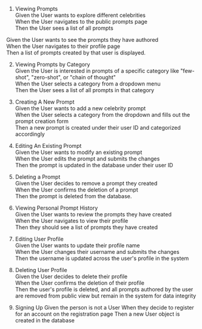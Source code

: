 
1. Viewing Prompts  
Given the User wants to explore different celebrities  
When the User navigates to the public prompts page  
Then the User sees a list of all prompts

Given the User wants to see the prompts they have authored  
When the User navigates to their profile page  
Then a list of prompts created by that user is displayed.

2. Viewing Prompts by Category  
Given the User is interested in prompts of a specific category like "few-shot", "zero-shot", or "chain of thought"  
When the User selects a category from a dropdown menu  
Then the User sees a list of all prompts in that category

3. Creating A New Prompt  
Given the User wants to add a new celebrity prompt  
When the User selects a category from the dropdown and fills out the prompt creation form  
Then a new prompt is created under their user ID and categorized accordingly

4. Editing An Existing Prompt  
Given the User wants to modify an existing prompt  
When the User edits the prompt and submits the changes  
Then the prompt is updated in the database under their user ID

5. Deleting a Prompt  
Given the User decides to remove a prompt they created  
When the User confirms the deletion of a prompt  
Then the prompt is deleted from the database.

6. Viewing Personal Prompt History  
Given the User wants to review the prompts they have created  
When the User navigates to view their profile  
Then they should see a list of prompts they have created

7. Editing User Profile  
Given the User wants to update their profile name  
When the User changes their username and submits the changes  
Then the username is updated across the user's profile in the system

8. Deleting User Profile  
Given the User decides to delete their profile  
When the User confirms the deletion of their profile  
Then the user's profile is deleted, and all prompts authored by the user are removed from public view but remain in the system for data integrity

9. Signing Up
Given the person is not a User
When they decide to register for an account on the registration page
Then a new User object is created in the database
